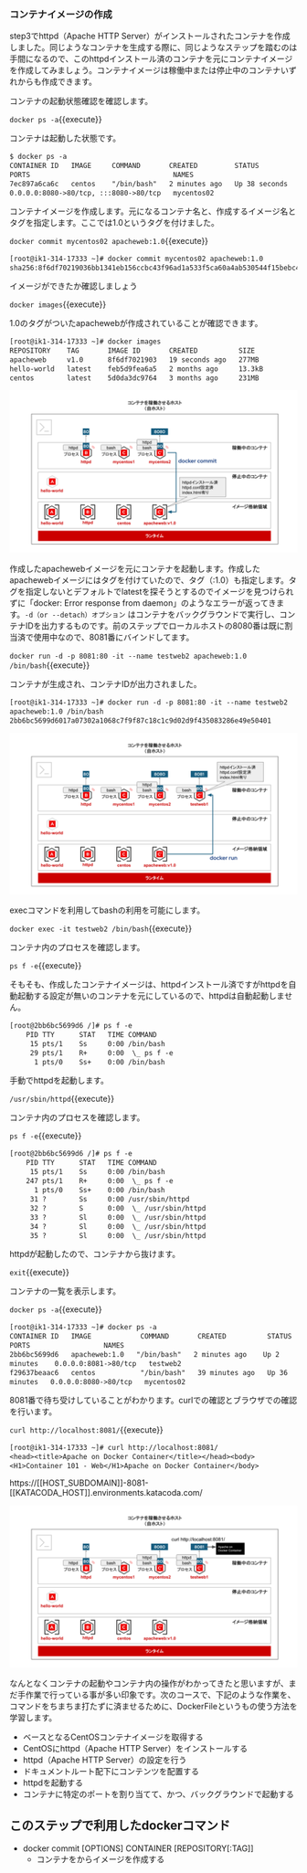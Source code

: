 ### コンテナイメージの作成

step3でhttpd（Apache HTTP Server）がインストールされたコンテナを作成しました。同じようなコンテナを生成する際に、同じようなステップを踏むのは手間になるので、このhttpdインストール済のコンテナを元にコンテナイメージを作成してみましょう。コンテナイメージは稼働中または停止中のコンテナいずれからも作成できます。

コンテナの起動状態確認を確認します。

`docker ps -a`{{execute}}

コンテナは起動した状態です。

```text
$ docker ps -a
CONTAINER ID   IMAGE     COMMAND       CREATED         STATUS          PORTS                                   NAMES
7ec897a6ca6c   centos    "/bin/bash"   2 minutes ago   Up 38 seconds   0.0.0.0:8080->80/tcp, :::8080->80/tcp   mycentos02
```

コンテナイメージを作成します。元になるコンテナ名と、作成するイメージ名とタグを指定します。ここでは1.0というタグを付けました。

`docker commit mycentos02 apacheweb:1.0`{{execute}}

```text
[root@ik1-314-17333 ~]# docker commit mycentos02 apacheweb:1.0
sha256:8f6df70219036bb1341eb156ccbc43f96ad1a533f5ca60a4ab530544f15bebc4
```

イメージができたか確認しましょう

`docker images`{{execute}}

1.0のタグがついたapachewebが作成されていることが確認できます。

```text
[root@ik1-314-17333 ~]# docker images
REPOSITORY    TAG       IMAGE ID       CREATED          SIZE
apacheweb     v1.0      8f6df7021903   19 seconds ago   277MB
hello-world   latest    feb5d9fea6a5   2 months ago     13.3kB
centos        latest    5d0da3dc9764   3 months ago     231MB
```

![Test Image 1](https://raw.githubusercontent.com/mayumi00/katacoda-scenarios/main/container101/images/image06.png)　

作成したapachewebイメージを元にコンテナを起動します。作成したapachewebイメージにはタグを付けていたので、タグ（:1.0）も指定します。タグを指定しないとデフォルトでlatestを探そうとするのでイメージを見つけられずに「docker: Error response from daemon」のようなエラーが返ってきます。`-d（or --detach）オプション` はコンテナをバックグラウンドで実行し、コンテナIDを出力するものです。前のステップでローカルホストの8080番は既に割当済で使用中なので、8081番にバインドしてます。

`docker run -d -p 8081:80 -it --name testweb2 apacheweb:1.0 /bin/bash`{{execute}}

コンテナが生成され、コンテナIDが出力されました。

```text
[root@ik1-314-17333 ~]# docker run -d -p 8081:80 -it --name testweb2 apacheweb:1.0 /bin/bash
2bb6bc5699d6017a07302a1068c7f9f87c18c1c9d02d9f435083286e49e50401
```

![Test Image 1](https://raw.githubusercontent.com/mayumi00/katacoda-scenarios/main/container101/images/image07.png)

execコマンドを利用してbashの利用を可能にします。

`docker exec -it testweb2 /bin/bash`{{execute}}

コンテナ内のプロセスを確認します。

`ps f -e`{{execute}}

そもそも、作成したコンテナイメージは、httpdインストール済ですがhttpdを自動起動する設定が無いのコンテナを元にしているので、httpdは自動起動しません。

```text
[root@2bb6bc5699d6 /]# ps f -e
    PID TTY      STAT   TIME COMMAND
     15 pts/1    Ss     0:00 /bin/bash
     29 pts/1    R+     0:00  \_ ps f -e
      1 pts/0    Ss+    0:00 /bin/bash
```

手動でhttpdを起動します。

`/usr/sbin/httpd`{{execute}}

コンテナ内のプロセスを確認します。

`ps f -e`{{execute}}

```text
[root@2bb6bc5699d6 /]# ps f -e
    PID TTY      STAT   TIME COMMAND
     15 pts/1    Ss     0:00 /bin/bash
    247 pts/1    R+     0:00  \_ ps f -e
      1 pts/0    Ss+    0:00 /bin/bash
     31 ?        Ss     0:00 /usr/sbin/httpd
     32 ?        S      0:00  \_ /usr/sbin/httpd
     33 ?        Sl     0:00  \_ /usr/sbin/httpd
     34 ?        Sl     0:00  \_ /usr/sbin/httpd
     35 ?        Sl     0:00  \_ /usr/sbin/httpd
```

httpdが起動したので、コンテナから抜けます。

`exit`{{execute}}

コンテナの一覧を表示します。

`docker ps -a`{{execute}}

```text
[root@ik1-314-17333 ~]# docker ps -a
CONTAINER ID   IMAGE            COMMAND       CREATED          STATUS          PORTS                  NAMES
2bb6bc5699d6   apacheweb:1.0   "/bin/bash"   2 minutes ago    Up 2 minutes    0.0.0.0:8081->80/tcp   testweb2
f29637beaac6   centos           "/bin/bash"   39 minutes ago   Up 36 minutes   0.0.0.0:8080->80/tcp   mycentos02
```

8081番で待ち受けしていることがわかります。curlでの確認とブラウザでの確認を行います。

`curl http://localhost:8081/`{{execute}}

```text
[root@ik1-314-17333 ~]# curl http://localhost:8081/
<head><title>Apache on Docker Container</title></head><body><H1>Container 101 - Web</H1>Apache on Docker Container</body>
```
https://[[HOST_SUBDOMAIN]]-8081-[[KATACODA_HOST]].environments.katacoda.com/

![Test Image 1](https://raw.githubusercontent.com/mayumi00/katacoda-scenarios/main/container101/images/image08.png)

なんとなくコンテナの起動やコンテナ内の操作がわかってきたと思いますが、まだ手作業で行っている事が多い印象です。次のコースで、下記のような作業を、コマンドをちまちま打たずに済ませるために、DockerFileというもの使う方法を学習します。

- ベースとなるCentOSコンテナイメージを取得する
- CentOSにhttpd（Apache HTTP Server）をインストールする
- httpd（Apache HTTP Server）の設定を行う
- ドキュメントルート配下にコンテンツを配置する
- httpdを起動する
- コンテナに特定のポートを割り当てて、かつ、バックグラウンドで起動する

##  このステップで利用したdockerコマンド

- docker commit [OPTIONS] CONTAINER [REPOSITORY[:TAG]]
  - コンテナをからイメージを作成する
 
